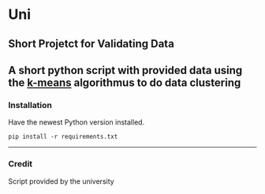 # Uni
Short Projetct for Validating Data
---
A short python script with provided data using the [k-means](https://de.wikipedia.org/wiki/K-Means-Algorithmus) algorithmus to do data clustering
---
### Installation

Have the newest Python version installed.

```
pip install -r requirements.txt
```
---
### Credit
Script provided by the university
